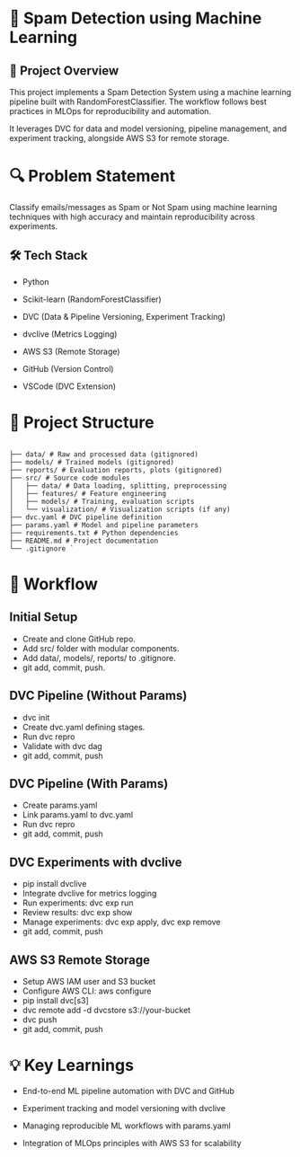 # 📧 Spam Detection using Machine Learning

## 🚀 Project Overview
This project implements a Spam Detection System using a machine learning pipeline built with RandomForestClassifier. The workflow follows best practices in MLOps for reproducibility and automation.

It leverages DVC for data and model versioning, pipeline management, and experiment tracking, alongside AWS S3 for remote storage.

# 🔍 Problem Statement
Classify emails/messages as Spam or Not Spam using machine learning techniques with high accuracy and maintain reproducibility across experiments.
## 🛠️ Tech Stack
- Python

- Scikit-learn (RandomForestClassifier)

- DVC (Data & Pipeline Versioning, Experiment Tracking)

- dvclive (Metrics Logging)

- AWS S3 (Remote Storage)

- GitHub (Version Control)

- VSCode (DVC Extension)

# 📂 Project Structure

```plaintext

├── data/ # Raw and processed data (gitignored)
├── models/ # Trained models (gitignored) 
├── reports/ # Evaluation reports, plots (gitignored) 
├── src/ # Source code modules 
│   ├── data/ # Data loading, splitting, preprocessing 
│   ├── features/ # Feature engineering 
│   ├── models/ # Training, evaluation scripts 
│   └── visualization/ # Visualization scripts (if any) 
├── dvc.yaml # DVC pipeline definition 
├── params.yaml # Model and pipeline parameters 
├── requirements.txt # Python dependencies 
├── README.md # Project documentation 
└── .gitignore `
```


# 🔄 Workflow
## Initial Setup
- Create and clone GitHub repo.
- Add src/ folder with modular components.
- Add data/, models/, reports/ to .gitignore.
- git add, commit, push.

## DVC Pipeline (Without Params)
- dvc init
- Create dvc.yaml defining stages.
- Run dvc repro
- Validate with dvc dag
- git add, commit, push

## DVC Pipeline (With Params)
- Create params.yaml
- Link params.yaml to dvc.yaml
- Run dvc repro
- git add, commit, push

## DVC Experiments with dvclive
- pip install dvclive
- Integrate dvclive for metrics logging
- Run experiments: dvc exp run
- Review results: dvc exp show
- Manage experiments: dvc exp apply, dvc exp remove
- git add, commit, push

## AWS S3 Remote Storage
- Setup AWS IAM user and S3 bucket
- Configure AWS CLI: aws configure
- pip install dvc[s3]
- dvc remote add -d dvcstore s3://your-bucket
- dvc push
- git add, commit, push

# 💡 Key Learnings
- End-to-end ML pipeline automation with DVC and GitHub

- Experiment tracking and model versioning with dvclive

- Managing reproducible ML workflows with params.yaml

- Integration of MLOps principles with AWS S3 for scalability

